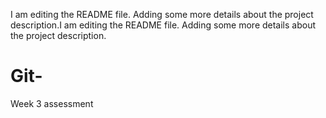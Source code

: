 I am editing the README file. Adding some more details about the project description.I am editing the README file. Adding some more details about the project description.
# Git-
Week 3 assessment
